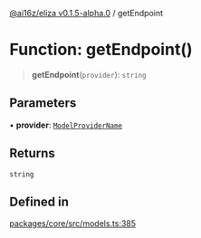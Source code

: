 [@ai16z/eliza v0.1.5-alpha.0](../index.md) / getEndpoint

# Function: getEndpoint()

> **getEndpoint**(`provider`): `string`

## Parameters

• **provider**: [`ModelProviderName`](../enumerations/ModelProviderName.md)

## Returns

`string`

## Defined in

[packages/core/src/models.ts:385](https://github.com/xwxtwd/eliza/blob/main/packages/core/src/models.ts#L385)
